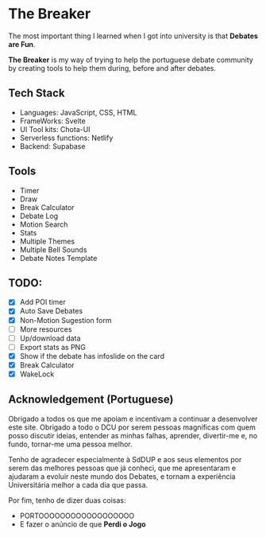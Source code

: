 # The Breaker

The most important thing I learned when I got into university is that **Debates are Fun**.

**The Breaker** is my way of trying to help the portuguese debate community by creating tools to help them during, before and after debates.

## Tech Stack

- Languages: JavaScript, CSS, HTML
- FrameWorks: Svelte
- UI Tool kits: Chota-UI
- Serverless functions: Netlify
- Backend: Supabase

## Tools

- Timer
- Draw
- Break Calculator
- Debate Log
- Motion Search
- Stats
- Multiple Themes
- Multiple Bell Sounds
- Debate Notes Template

## TODO:

- [X] Add POI timer
- [x] Auto Save Debates
- [x] Non-Motion Sugestion form
- [ ] More resources
- [ ] Up/download data
- [ ] Export stats as PNG
- [x] Show if the debate has infoslide on the card
- [x] Break Calculator
- [x] WakeLock

## Acknowledgement (Portuguese)

Obrigado a todos os que me apoiam e incentivam a continuar a desenvolver este site. Obrigado a todo o DCU por serem pessoas magníficas com quem posso discutir ideias, entender as minhas falhas, aprender, divertir-me e, no fundo, tornar-me uma pessoa melhor.

Tenho de agradecer especialmente à SdDUP e aos seus elementos por serem das melhores pessoas que já conheci, que me apresentaram e ajudaram a evoluir neste mundo dos Debates, e tornam a experiência Universitária melhor a cada dia que passa.

Por fim, tenho de dizer duas coisas:

- PORTOOOOOOOOOOOOOOOOOO
- E fazer o anúncio de que **Perdi o Jogo**
